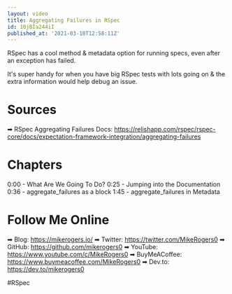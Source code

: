 ```yaml
---
layout: video
title: Aggregating Failures in RSpec
id: 10jBIa244iI
published_at: '2021-03-10T12:58:11Z'
---
```

RSpec has a cool method & metadata option for running specs, even after an exception has failed.

It's super handy for when you have big RSpec tests with lots going on & the extra information would help debug an issue.

# Sources

➡ RSpec Aggregating Failures Docs: https://relishapp.com/rspec/rspec-core/docs/expectation-framework-integration/aggregating-failures

# Chapters

0:00 - What Are We Going To Do?
0:25 - Jumping into the Documentation
0:36 - aggregate_failures as a block
1:45 - aggregate_failures in Metadata

# Follow Me Online

➡ Blog: https://mikerogers.io/
➡ Twitter: https://twitter.com/MikeRogers0
➡ GitHub: https://github.com/mikerogers0
➡ YouTube: https://www.youtube.com/c/MikeRogers0
➡ BuyMeACoffee: https://www.buymeacoffee.com/MikeRogers0
➡ Dev.to: https://dev.to/mikerogers0

#RSpec